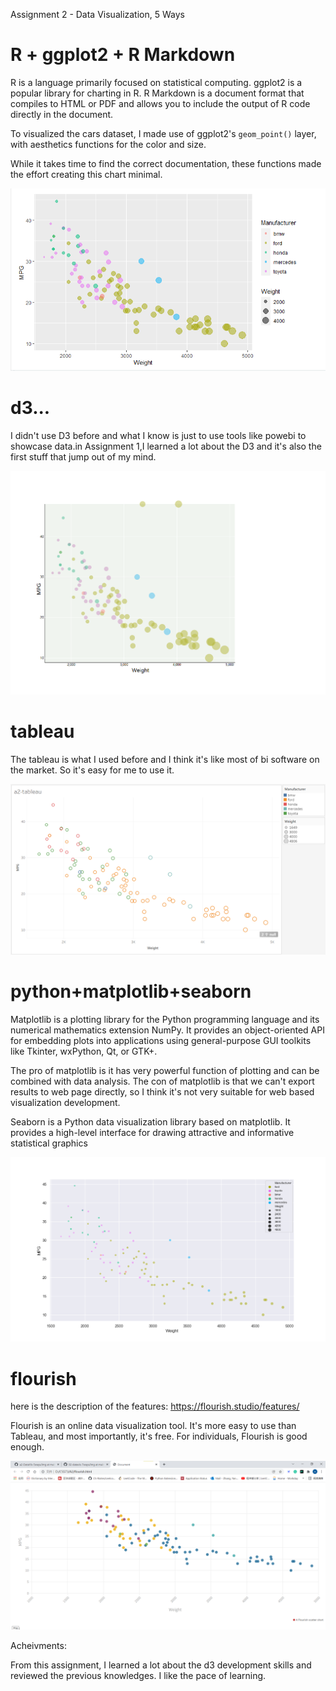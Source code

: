 Assignment 2 - Data Visualization, 5 Ways
# R + ggplot2 + R Markdown

R is a language primarily focused on statistical computing.
ggplot2 is a popular library for charting in R.
R Markdown is a document format that compiles to HTML or PDF and allows you to include the output of R code directly in the document.

To visualized the cars dataset, I made use of ggplot2's `geom_point()` layer, with aesthetics functions for the color and size.

While it takes time to find the correct documentation, these functions made the effort creating this chart minimal.

![r-ggplot2](https://raw.githubusercontent.com/PyRookie/a2-DataVis-5ways/main/img/r-gglpot2.png)

# d3...

I didn't use D3 before and what I know is just to use tools like powebi to showcase data.in Assignment 1,I learned a lot about the D3 and it's also the first stuff that jump out
of my mind.

![d3](https://raw.githubusercontent.com/PyRookie/a2-DataVis-5ways/main/img/d3.png)

# tableau

The tableau is what I used before and I think it's like most of bi software on the market. So it's easy for me to use it.

![tableau](https://raw.githubusercontent.com/PyRookie/a2-DataVis-5ways/main/img/tableau.png)

# python+matplotlib+seaborn

Matplotlib is a plotting library for the Python programming language and its numerical mathematics extension NumPy. It provides an object-oriented API for embedding plots into applications using general-purpose GUI toolkits like Tkinter, wxPython, Qt, or GTK+.

The pro of matplotlib is it has very powerful function of plotting and can be combined with data analysis. The con of matplotlib is that we can't export results to web page directly, so I think it's not very suitable for web based visualization development.

Seaborn is a Python data visualization library based on matplotlib. It provides a high-level interface for drawing attractive and informative statistical graphics

![matplotlib](https://raw.githubusercontent.com/PyRookie/a2-DataVis-5ways/main/img/matplotlib.png)

# flourish

here is the description of the features: https://flourish.studio/features/

Flourish is an online data visualization tool. It's more easy to use than Tableau, and most importantly, it's free. For individuals, Flourish is good enough.

![flourish](https://raw.githubusercontent.com/PyRookie/a2-DataVis-5ways/main/img/flourish.png)

Acheivments:

From this assignment, I learned a lot about the d3 development skills and reviewed the previous knowledges. I like the pace of learning.